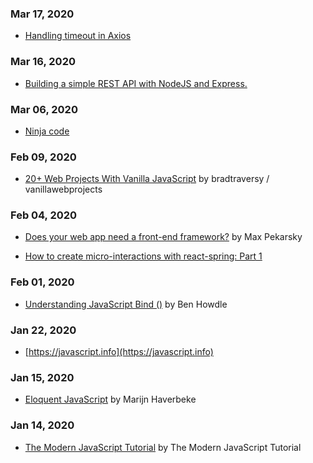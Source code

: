 ### Mar 17, 2020
- [Handling timeout in Axios](https://medium.com/@masnun/handling-timeout-in-axios-479269d83c68)

### Mar 16, 2020
- [Building a simple REST API with NodeJS and Express.](https://medium.com/@onejohi/building-a-simple-rest-api-with-nodejs-and-express-da6273ed7ca9)

### Mar 06, 2020
- [Ninja code](https://javascript.info/ninja-code#side-effects-everywhere)

### Feb 09, 2020
- [20+ Web Projects With Vanilla JavaScript](https://github.com/bradtraversy/vanillawebprojects) by bradtraversy
/
vanillawebprojects

### Feb 04, 2020
- [Does your web app need a front-end framework?](https://stackoverflow.blog/2020/02/03/is-it-time-for-a-front-end-framework/) by Max Pekarsky

- [How to create micro-interactions with react-spring: Part 1](https://stackoverflow.blog/2020/01/16/how-to-create-micro-interactions-with-react-spring-part-1/)

### Feb 01, 2020
- [Understanding JavaScript Bind ()](https://www.smashingmagazine.com/2014/01/understanding-javascript-function-prototype-bind/) by Ben Howdle

### Jan 22, 2020
- [https://javascript.info](https://javascript.info)

### Jan 15, 2020
- [Eloquent JavaScript](https://eloquentjavascript.net/index.html) by Marijn Haverbeke

### Jan 14, 2020
- [The Modern JavaScript Tutorial](https://javascript.info) by The Modern JavaScript Tutorial